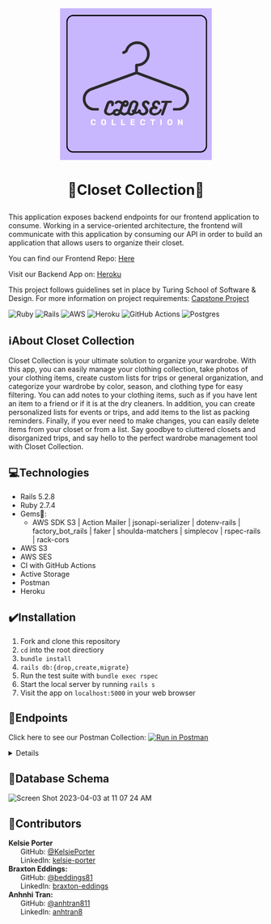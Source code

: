 <div id="header" align="center"> 
<img src="src/assets/closet_collection_logo.png" alt="Closet Collection" width="300" height="auto" />
</div>

# <p align="center"> :shirt:Closet Collection:womans_clothes: </p>

This application exposes backend endpoints for our frontend application to consume. Working in a service-oriented architecture, the frontend will communicate with this application by consuming our API in order to build an application that allows users to organize their closet.

You can find our Frontend Repo: [Here](https://github.com/closet-manager/closet-manager-fe) 

Visit our Backend App on: [Heroku](https://closet-manager-be.herokuapp.com/)

This project follows guidelines set in place by Turing School of Software & Design. For more information on project requirements: [Capstone Project](https://mod4.turing.edu/projects/capstone/)

![Ruby](https://img.shields.io/badge/ruby-%23CC342D.svg?style=for-the-badge&logo=ruby&logoColor=white) ![Rails](https://img.shields.io/badge/rails-%23CC0000.svg?style=for-the-badge&logo=ruby-on-rails&logoColor=white) ![AWS](https://img.shields.io/badge/AWS-%23FF9900.svg?style=for-the-badge&logo=amazon-aws&logoColor=white)  ![Heroku](https://img.shields.io/badge/heroku-%23430098.svg?style=for-the-badge&logo=heroku&logoColor=white) ![GitHub Actions](https://img.shields.io/badge/github%20actions-%232671E5.svg?style=for-the-badge&logo=githubactions&logoColor=white) ![Postgres](https://img.shields.io/badge/postgres-%23316192.svg?style=for-the-badge&logo=postgresql&logoColor=white)


## :information_source:About Closet Collection

Closet Collection is your ultimate solution to organize your wardrobe. With this app, you can easily manage your clothing collection, take photos of your clothing items, create custom lists for trips or general organization, and categorize your wardrobe by color, season, and clothing type for easy filtering. You can add notes to your clothing items, such as if you have lent an item to a friend or if it is at the dry cleaners. In addition, you can create personalized lists for events or trips, and add items to the list as packing reminders. Finally, if you ever need to make changes, you can easily delete items from your closet or from a list. Say goodbye to cluttered closets and disorganized trips, and say hello to the perfect wardrobe management tool with Closet Collection.

## :computer:Technologies
- Rails 5.2.8
- Ruby 2.7.4
- Gems:gem::
  - AWS SDK S3 | Action Mailer | jsonapi-serializer | dotenv-rails | factory_bot_rails | faker | shoulda-matchers | simplecov | rspec-rails | rack-cors
- AWS S3
- AWS SES
- CI with GitHub Actions
- Active Storage 
- Postman
- Heroku


## :heavy_check_mark:Installation
1. Fork and clone this repository
2. `cd` into the root directiory
3. `bundle install`
4. `rails db:{drop,create,migrate}`
5. Run the test suite with `bundle exec rspec`
6. Start the local server by running `rails s`
7. Visit the app on `localhost:5000` in your web browser

## :round_pushpin:Endpoints
Click here to see our Postman Collection:  [![Run in Postman](https://run.pstmn.io/button.svg)](https://app.getpostman.com/run-collection/25494899-73251b13-9df8-42d5-9d84-d95eb95079c2?action=collection%2Ffork&collection-url=entityId%3D25494899-73251b13-9df8-42d5-9d84-d95eb95079c2%26entityType%3Dcollection%26workspaceId%3D59c0ff8b-95ac-46d0-b877-d629dfd7be75)

<details close>

### Get a User


```http
GET /api/v1/users/:id
```

<details close>
<summary>  Details </summary><br>
This endpoint returns a user
<br><br>
    
Parameters: <br>
```
None
```

| Code | Description |
| :--- | :--- |
| 200 | `OK` |

Example Value:

```json

{
    "data": {
        "id": "1",
        "type": "user",
        "attributes": {
            "first_name": "Brax",
            "last_name": "Eddings",
            "email": "test22@turing.edu"
        }
    }
}

```

</details>

---

### Get a User's Items
```http
GET "/api/v1/users/:user_id/items"
```

<details close>
<summary>  Details </summary><br>
This endpoint returns all of a user's clothing items
<br><br>
    
Parameters: <br>
```
None
```

| Code | Description |
| :--- | :--- |
| 200 | `OK` |

Example Value:

```json
{
    "data": [
        {
            "id": "1",
            "type": "item",
            "attributes": {
                "user_id": 1,
                "season": "all_season",
                "clothing_type": "accessories",
                "color": "black",
                "size": "unisex",
                "image_url": "http://localhost:5000/rails/active_storage/blobs/eyJfcmFpbHMiOnsibWVzc2FnZSI6IkJBaHBCZz09IiwiZXhwIjpudWxsLCJwdXIiOiJibG9iX2lkIn19--8e3415ed60f7cd82422e28d1bde574bd363be56b/default-image.jpeg",
                "notes": "worn"
            }
        },
        {
            "id": "2",
            "type": "item",
            "attributes": {
                "user_id": 1,
                "season": "fall",
                "clothing_type": "shoes",
                "color": "red",
                "size": "12",
                "image_url": "http://localhost:5000/rails/active_storage/blobs/eyJfcmFpbHMiOnsibWVzc2FnZSI6IkJBaHBCdz09IiwiZXhwIjpudWxsLCJwdXIiOiJibG9iX2lkIn19--b31bf7735fbf690cc430df1a72be219350abbfe6/default-image.jpeg",
                "notes": "updated"
            }
        }
    ]
}
```

</details>

---

### Get One Item from a User
```http
GET "/api/v1/users/:user_id/items/:item_id"
```

<details close>
<summary>  Details </summary><br>
This endpoint returns one specific clothing item for a user
<br><br>
    
Parameters: <br>
```
None
```

| Code | Description |
| :--- | :--- |
| 200 | `OK` |

Example Value:

```json
{
    "data": {
        "id": "1",
        "type": "item",
        "attributes": {
            "season": "all season",
            "clothing_type": "other",
            "size": "Large",
            "color": "red",
            "image_url": "http://localhost:5000/rails/active_storage/blobs/eyJfcmFpbHMiOnsibWVzc2FnZSI6IkJBaHBDZz09IiwiZXhwIjpudWxsLCJwdXIiOiJibG9iX2lkIn19--7a80867ed962af9718e097d1d7233e3499806a3d/IMG_7868.jpg",
            "notes": "Hand wash only"
        }
    }
}
```

</details>

---

### Get One Item from a User based off a category
```http
GET "/api/v1/users/:id/items/find_all?clothing_type=<clothing_type>&color=<color>&season=<season>"
```

<details close>
<summary>  Details </summary><br>
This endpoint returns one specific clothing item from a user based off a specified category
<br><br>
    
Parameters: <br>
```
clothing_type = shoes
```

| Code | Description |
| :--- | :--- |
| 200 | `OK` |

Example Value:

```json
{
    "data": [
        {
            "id": "36",
            "type": "item",
            "attributes": {
                "user_id": 1,
                "season": "fall",
                "clothing_type": "shoes",
                "color": "black",
                "size": "7",
                "image_url": "https://closet-manager-be.herokuapp.com/rails/active_storage/blobs/eyJfcmFpbHMiOnsibWVzc2FnZSI6IkJBaHBKZz09IiwiZXhwIjpudWxsLCJwdXIiOiJibG9iX2lkIn19--c5dcf33990f9535c749ff5729b2aac29cbe8875b/blackshoes.png",
                "notes": "brand new in box"
            }
        },
        {
            "id": "7",
            "type": "item",
            "attributes": {
                "user_id": 1,
                "season": "fall",
                "clothing_type": "shoes",
                "color": "red",
                "size": "12",
                "image_url": "https://closet-manager-be.herokuapp.com/rails/active_storage/blobs/eyJfcmFpbHMiOnsibWVzc2FnZSI6IkJBaHBDdz09IiwiZXhwIjpudWxsLCJwdXIiOiJibG9iX2lkIn19--4a0bb858ff6fb906e9610c410adf84eda723d1bd/blackshoes.png",
                "notes": "recently cleaned"
            }
        }
    ]
}
```

</details>

---

### Create an Item
```http
POST "/api/v1/users/:user_id/items"
```

<details close>
<summary>  Details </summary><br>
This endpoint creates a user's clothing item
<br><br>
    
Parameters: <br>
```
CONTENT_TYPE=multipart/form-data
```

| Code | Description |
| :--- | :--- |
| 201 | `CREATED` |

Example Value:

```json
{
    "data": {
        "id": "5",
        "type": "item",
        "attributes": {
            "user_id": 1,
            "season": "fall",
            "clothing_type": "shoes",
            "color": "black",
            "size": "7",
            "image_url": "http://localhost:5000/rails/active_storage/blobs/eyJfcmFpbHMiOnsibWVzc2FnZSI6IkJBaHBDZz09IiwiZXhwIjpudWxsLCJwdXIiOiJibG9iX2lkIn19--7a80867ed962af9718e097d1d7233e3499806a3d/IMG_7868.jpg",
            "notes": "brand new in box"
        }
    }
}
```

</details>

---

### Update an Item
```http
PATCH "/api/v1/users/:user_id/items/:item_id"
```

<details close>
<summary>  Details </summary><br>
This endpoint updates a user's clothing item
<br><br>
    
Parameters: <br>
```
{
    "item": {
              "season": "fall",
              "color": "red",
              "clothing_type": "shoes",
              "size": "12",
              "notes": "updated"
            }
}
```

| Code | Description |
| :--- | :--- |
| 200 | `OK` |

Example Value:

```json
{
    "data": {
        "id": "1",
        "type": "item",
        "attributes": {
            "user_id": 1,
            "season": "fall",
            "clothing_type": "shoes",
            "color": "red",
            "size": "12",
            "image_url": "http://localhost:5000/rails/active_storage/blobs/eyJfcmFpbHMiOnsibWVzc2FnZSI6IkJBaHBCZz09IiwiZXhwIjpudWxsLCJwdXIiOiJibG9iX2lkIn19--8e3415ed60f7cd82422e28d1bde574bd363be56b/default-image.jpeg",
            "notes": "updated"
        }
    }
}
```

</details>


---

### Delete a User's Item

```http
DELETE /api/v1/users/:user_id/items/:item_id
```

<details close>
<summary>  Details </summary>
This endpoint deletes a user's clothing item
<br><br>
    
Parameters: <br>
```
None
```

| Code | Description |
| :--- | :--- |
| 204 | No Content |

Example Value:

```json
{
    "message": "Item has been successfully deleted"
}
```

</details>

---

### Get User's Lists
```http
GET /api/v1/users/:user_id/lists
```


<details close>
<summary>  Details </summary><br>
This endpoint returns all of a user's lists
<br><br>
    
Parameters: <br>
```
None
```

| Code | Description |
| :--- | :--- |
| 200 | `OK` |

Example Value:

```json
{
    "data": [
        {
            "id": "5",
            "type": "list",
            "attributes": {
                "name": "Bora Bora Trip",
                "user_id": 1,
                "items": []
            }
        },
        {
            "id": "6",
            "type": "list",
            "attributes": {
                "name": "Paris Trip",
                "user_id": 1,
                "items": []
            }
        },
        {
            "id": "7",
            "type": "list",
            "attributes": {
                "name": "2 weeks - Tokyo Trip",
                "user_id": 1,
                "items": []
            }
        },
        {
            "id": "8",
            "type": "list",
            "attributes": {
                "name": "Hiking in Laos",
                "user_id": 1,
                "items": []
            }
        },
    ]
}
```

</details>

---

### Get one List from a User
```http
GET "/api/v1/users/:user_id/lists/:list_id"
```

<details close>
<summary>  Details </summary><br>
This endpoint returns a one specific list of user
<br><br>
    
Parameters: <br>
```
None
```

| Code | Description |
| :--- | :--- |
| 201 | `CREATED` |

Example Value:

```json
{
    "data": {
        "id": "1",
        "type": "list",
        "attributes": {
            "name": "Bachelorette Party",
            "user_id": 1,
            "items": []
        }
    }
}
```

</details>

---

### Create a List
```http
POST "/api/v1/users/:user_id/lists"
```

<details close>
<summary>  Details </summary><br>
This endpoint creates a user's list
<br><br>
    
Parameters: <br>
```
{
    "list": {
        "name": "Bachelorette Party"
    }
}
```

| Code | Description |
| :--- | :--- |
| 201 | `CREATED` |

Example Value:

```json
{
    "data": {
        "id": "1",
        "type": "list",
        "attributes": {
            "name": "Bachelorette Party",
            "user_id": 1,
            "items": []
        }
    }
}
```

</details>

---

### Delete a List

```http
DELETE /api/v1/users/:user_id/lists/:list_id
```

<details close>
<summary>  Details </summary>
This endpoint deletes a user's specific list
<br><br>
    
Parameters: <br>
```
None
```

| Code | Description |
| :--- | :--- |
| 204 | No Content |

Example Value:

```json
{
    "message": "List has been successfully deleted"
}
```

</details>

---

### Create a List Item
```http
POST "/api/v1/items/:item_id/lists/:list_id/list_items"
```

<details close>
<summary>  Details </summary><br>
This endpoint creates a an item for a user's list
<br><br>
    
Parameters: <br>
```
None
```

| Code | Description |
| :--- | :--- |
| 201 | `CREATED` |

Example Value:

```json
{
    "message": "Item has been successfully added to list"
}
```

</details>

--- 

### Delete a List Item

```http
DELETE /api/v1/items/:item_id/lists/:list_id
```

<details close>
<summary>  Details </summary>
This endpoint deletes a item from a user's list
<br><br>
    
Parameters: <br>
```
None
```

| Code | Description |
| :--- | :--- |
| 204 | No Content |

Example Value:

```json
{
    "message": "Item has been successfully deleted from list"
}
```

</details>
</details>

## :twisted_rightwards_arrows:Database Schema
![Screen Shot 2023-04-03 at 11 07 24 AM](https://user-images.githubusercontent.com/111314699/229566299-3ecdfa16-cd27-4ff5-ac06-f0bb2b22f7de.png)

## :link:Contributors
<b>Kelsie Porter</b><br> 
&nbsp;&nbsp;&nbsp;&nbsp;&nbsp; GitHub: <a href="https://github.com/KelsiePorter">@KelsiePorter</a> <br>
&nbsp;&nbsp;&nbsp;&nbsp;&nbsp; LinkedIn: <a href="https://www.linkedin.com/in/kelsie-porter/">kelsie-porter</a> <br>
<b>Braxton Eddings:</b></br> 
&nbsp;&nbsp;&nbsp;&nbsp;&nbsp; GitHub: <a href="https://github.com/beddings81">@beddings81</a><br> 
&nbsp;&nbsp;&nbsp;&nbsp;&nbsp; LinkedIn: <a href="https://www.linkedin.com/in/braxton-eddings/">braxton-eddings</a> <br>
<b> Anhnhi Tran: </b><br> 
&nbsp;&nbsp;&nbsp;&nbsp;&nbsp; GitHub: <a href="https://github.com/anhtran811">@anhtran811</a> <br> 
&nbsp;&nbsp;&nbsp;&nbsp;&nbsp; LinkedIn: <a href="https://www.linkedin.com/in/anhtran8/">anhtran8</a> <br>
